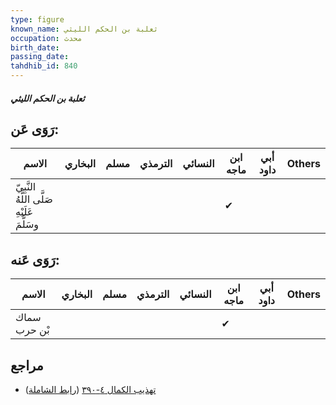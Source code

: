 ```yaml
---
type: figure
known_name: ثعلبة بن الحكم الليثي
occupation: محدث
birth_date:
passing_date:
tahdhib_id: 840
---
```

##### ثعلبة بن الحكم الليثي

## رَوَى عَن:
| الاسم                                      | البخاري | مسلم | الترمذي | النسائي | ابن ماجه | أبي داود | Others |
| ------------------------------------------ | ------- | ---- | ------- | ------- | -------- | -------- | ------ |
| النَّبِيّ صَلَّى اللَّهُ عَلَيْهِ وسَلَّمَ |         |      |         |         | ✔        |          |        |
## رَوَى عَنه:
| الاسم        | البخاري | مسلم | الترمذي | النسائي | ابن ماجه | أبي داود | Others |
| ------------ | ------- | ---- | ------- | ------- | -------- | -------- | ------ |
| سماك بْن حرب |         |      |         |         | ✔        |          |        |
## مراجع
- [تهذيب الكمال ٤-٣٩٠](obsidian://open?vault=Tahdhib-al-Kamal&file=Figures/٨٤٠-ثعلبة%20بن%20الحكم%20الليثي) ([رابط الشاملة](https://shamela.ws/book/3722/1904))